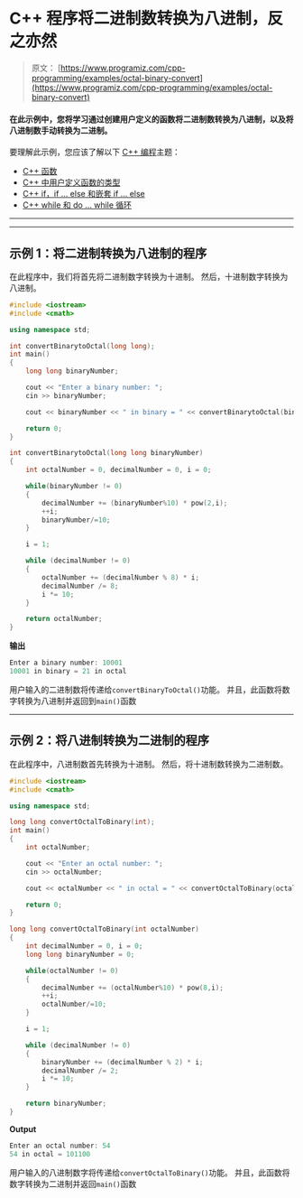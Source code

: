 # C++ 程序将二进制数转换为八进制，反之亦然

> 原文： [https://www.programiz.com/cpp-programming/examples/octal-binary-convert](https://www.programiz.com/cpp-programming/examples/octal-binary-convert)

#### 在此示例中，您将学习通过创建用户定义的函数将二进制数转换为八进制，以及将八进制数手动转换为二进制。

要理解此示例，您应该了解以下 [C++ 编程](/cpp-programming "C++ tutorial")主题：

*   [C++ 函数](/cpp-programming/function)
*   [C++ 中用户定义函数的类型](/cpp-programming/user-defined-function-types)
*   [C++  if，if ... else 和嵌套 if ... else](/cpp-programming/if-else)
*   [C++  while 和 do ... while 循环](/cpp-programming/do-while-loop)

* * *

* * *

## 示例 1：将二进制转换为八进制的程序

在此程序中，我们将首先将二进制数字转换为十进制。 然后，十进制数字转换为八进制。

```cpp
#include <iostream>
#include <cmath>

using namespace std;

int convertBinarytoOctal(long long);
int main()
{
    long long binaryNumber;

    cout << "Enter a binary number: ";
    cin >> binaryNumber;

    cout << binaryNumber << " in binary = " << convertBinarytoOctal(binaryNumber) << " in octal ";

    return 0;
}

int convertBinarytoOctal(long long binaryNumber)
{
    int octalNumber = 0, decimalNumber = 0, i = 0;

    while(binaryNumber != 0)
    {
        decimalNumber += (binaryNumber%10) * pow(2,i);
        ++i;
        binaryNumber/=10;
    }

    i = 1;

    while (decimalNumber != 0)
    {
        octalNumber += (decimalNumber % 8) * i;
        decimalNumber /= 8;
        i *= 10;
    }

    return octalNumber;
} 
```

**输出**

```cpp
Enter a binary number: 10001
10001 in binary = 21 in octal
```

用户输入的二进制数将传递给`convertBinaryToOctal()`功能。 并且，此函数将数字转换为八进制并返回到`main()`函数

* * *

## 示例 2：将八进制转换为二进制的程序

在此程序中，八进制数首先转换为十进制。 然后，将十进制数转换为二进制数。

```cpp
#include <iostream>
#include <cmath>

using namespace std;

long long convertOctalToBinary(int);
int main()
{
    int octalNumber;

    cout << "Enter an octal number: ";
    cin >> octalNumber;

    cout << octalNumber << " in octal = " << convertOctalToBinary(octalNumber) << "in binary";

    return 0;
}

long long convertOctalToBinary(int octalNumber)
{
    int decimalNumber = 0, i = 0;
    long long binaryNumber = 0;

    while(octalNumber != 0)
    {
        decimalNumber += (octalNumber%10) * pow(8,i);
        ++i;
        octalNumber/=10;
    }

    i = 1;

    while (decimalNumber != 0)
    {
        binaryNumber += (decimalNumber % 2) * i;
        decimalNumber /= 2;
        i *= 10;
    }

    return binaryNumber;
} 
```

**Output**

```cpp
Enter an octal number: 54
54 in octal = 101100 
```

用户输入的八进制数字将传递给`convertOctalToBinary()`功能。 并且，此函数将数字转换为二进制并返回`main()`函数